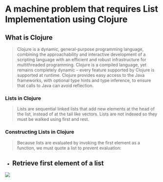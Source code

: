 # A machine problem that requires List Implementation using Clojure

## What is Clojure
>Clojure is a dynamic, general-purpose programming language, combining the approachability and interactive development of a scripting language with an efficient and robust infrastructure for multithreaded programming. Clojure is a compiled language, yet remains completely dynamic – every feature supported by Clojure is supported at runtime. Clojure provides easy access to the Java frameworks, with optional type hints and type inference, to ensure that calls to Java can avoid reflection.

### Lists in Clojure
>Lists are sequential linked lists that add new elements at the head of the list, instead of at the tail like vectors.
>Lists are not indexed so they must be walked using first and rest.

### Constructing Lists in Clojure
>Because lists are evaluated by invoking the first element as a function, we must quote a list to prevent evaluation:

- ## **Retrieve first element of a list**

![](List%20Implementation/Screenshots/clojure.jpg)
